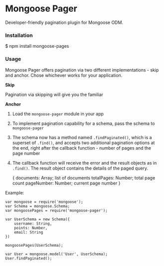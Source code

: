 Mongoose Pager
==============

Developer-friendly pagination plugin for Mongoose ODM.

### Installation

   $ npm install mongoose-pages

### Usage

Mongoose Pager offers pagination via two different implementations - skip and anchor. Chose whichever works for your application.

**Skip**

Pagination via skipping will give you the familiar

**Anchor**


1. Load the `mongoose-pager` module in your app
2. To implement pagination capability for a schema, pass the schema to `mongoose-pager`
3. The schema now has a method named `.findPaginated()`, which is a superset of `.find()`, and accepts two additional pagination options at the end, right after the callback function - number of pages and the page number
4. The callback function will receive the error and the result objects as in `.find()`. The result object contains the details of the paged query.

    {
        documents: Array; list of documents
        totalPages: Number; total page count
        pageNumber: Number; current page number
    }

Example:

    var mongoose = require('mongoose');
    var Schema = mongoose.Schema;
    var mongoosePages = require('mongoose-pager');

    var UserSchema = new Schema({
        username: String,
        points: Number,
        email: String
    })

    mongoosePages(UserSchema);

    var User = mongoose.model('User', UserSchema);
    User.findPaginated();


